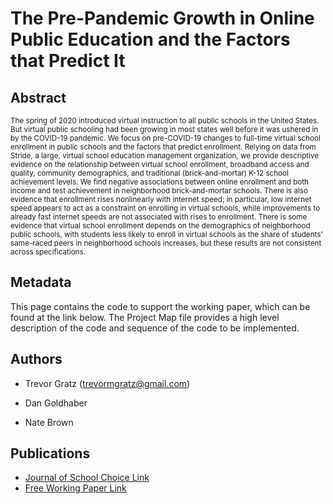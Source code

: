 # The Pre-Pandemic Growth in Online Public Education and the Factors that Predict It

## Abstract

 
<sub>The spring of 2020 introduced virtual instruction to all public schools in the United States. But virtual public schooling had been growing in most states well before it was ushered in by the COVID-19 pandemic. We focus on pre-COVID-19 changes to full-time virtual school enrollment in public schools and the factors that predict enrollment. Relying on data from Stride, a large, virtual school education management organization, we provide descriptive evidence on the relationship between virtual school enrollment, broadband access and quality, community demographics, and traditional (brick-and-mortar) K-12 school achievement levels. We find negative associations between online enrollment and both income and test achievement in neighborhood brick-and-mortar schools. There is also evidence that enrollment rises nonlinearly with internet speed; in particular, low internet speed appears to act as a constraint on enrolling in virtual schools, while improvements to already fast internet speeds are not associated with rises to enrollment. There is some evidence that virtual school enrollment depends on the demographics of neighborhood public schools, with students less likely to enroll in virtual schools as the share of students' same-raced peers in neighborhood schools increases, but these results are not consistent across specifications.
 
 ## Metadata 
This page contains the code to support the working paper, which can be found at the link below. The Project Map file provides a high level description of the code and sequence of the code to be implemented.
  
## Authors
   
   - Trevor Gratz (trevormgratz@gmail.com)
   
   - Dan Goldhaber 
   
   - Nate Brown
   
## Publications
   
 - [Journal of School Choice Link](https://www.tandfonline.com/doi/abs/10.1080/15582159.2022.2098446)
 - [Free Working Paper Link](https://www.cedr.us/_files/ugd/1394b9_82955cd5b86e4176a01b07e219f5888b.pdf)
